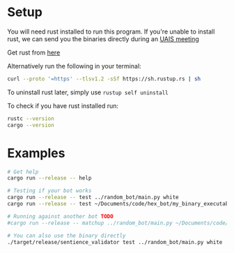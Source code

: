 # Setup

You will need rust installed to run this program. If you're unable to install
rust, we can send you the binaries directly during an [UAIS
meeting](https://uais.dev/)

Get rust from [here](https://www.rust-lang.org/tools/install)

Alternatively run the following in your terminal:

```bash
curl --proto '=https' --tlsv1.2 -sSf https://sh.rustup.rs | sh
```

To uninstall rust later, simply use `rustup self uninstall`

To check if you have rust installed run:

```bash
rustc --version
cargo --version
```

# Examples

```bash
# Get help
cargo run --release -- help

# Testing if your bot works
cargo run --release -- test ../random_bot/main.py white
cargo run --release -- test ~/Documents/code/hex_bot/my_binary_executable black

# Running against another bot TODO
#cargo run --release -- matchup ../random_bot/main.py ~/Documents/code/hex_bot/my_binary_executable

# You can also use the binary directly
./target/release/sentience_validator test ../random_bot/main.py white
```
